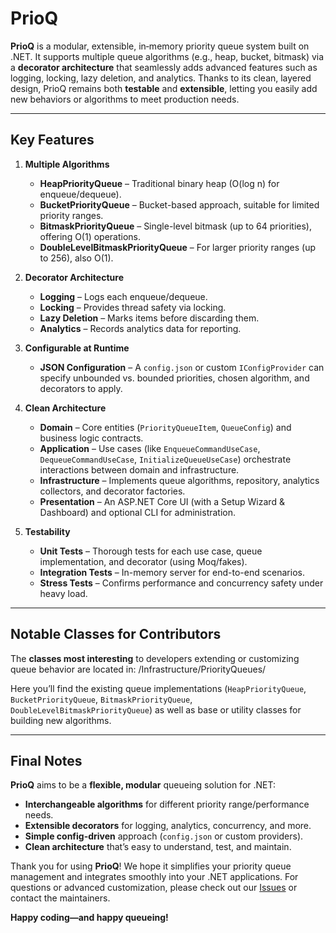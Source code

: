 # PrioQ

**PrioQ** is a modular, extensible, in‑memory priority queue system built on .NET. It supports multiple queue algorithms (e.g., heap, bucket, bitmask) via a **decorator architecture** that seamlessly adds advanced features such as logging, locking, lazy deletion, and analytics. Thanks to its clean, layered design, PrioQ remains both **testable** and **extensible**, letting you easily add new behaviors or algorithms to meet production needs.

---

## Key Features

1. **Multiple Algorithms**  
   - **HeapPriorityQueue** – Traditional binary heap (O(log n) for enqueue/dequeue).  
   - **BucketPriorityQueue** – Bucket-based approach, suitable for limited priority ranges.  
   - **BitmaskPriorityQueue** – Single-level bitmask (up to 64 priorities), offering O(1) operations.  
   - **DoubleLevelBitmaskPriorityQueue** – For larger priority ranges (up to 256), also O(1).

2. **Decorator Architecture**  
   - **Logging** – Logs each enqueue/dequeue.  
   - **Locking** – Provides thread safety via locking.  
   - **Lazy Deletion** – Marks items before discarding them.  
   - **Analytics** – Records analytics data for reporting.

3. **Configurable at Runtime**  
   - **JSON Configuration** – A `config.json` or custom `IConfigProvider` can specify unbounded vs. bounded priorities, chosen algorithm, and decorators to apply.

4. **Clean Architecture**  
   - **Domain** – Core entities (`PriorityQueueItem`, `QueueConfig`) and business logic contracts.  
   - **Application** – Use cases (like `EnqueueCommandUseCase`, `DequeueCommandUseCase`, `InitializeQueueUseCase`) orchestrate interactions between domain and infrastructure.  
   - **Infrastructure** – Implements queue algorithms, repository, analytics collectors, and decorator factories.  
   - **Presentation** – An ASP.NET Core UI (with a Setup Wizard & Dashboard) and optional CLI for administration.

5. **Testability**  
   - **Unit Tests** – Thorough tests for each use case, queue implementation, and decorator (using Moq/fakes).  
   - **Integration Tests** – In-memory server for end-to-end scenarios.  
   - **Stress Tests** – Confirms performance and concurrency safety under heavy load.

---

## Notable Classes for Contributors

The **classes most interesting** to developers extending or customizing queue behavior are located in: /Infrastructure/PriorityQueues/

Here you’ll find the existing queue implementations (`HeapPriorityQueue`, `BucketPriorityQueue`, `BitmaskPriorityQueue`, `DoubleLevelBitmaskPriorityQueue`) as well as base or utility classes for building new algorithms.

---

## Final Notes

**PrioQ** aims to be a **flexible, modular** queueing solution for .NET:

- **Interchangeable algorithms** for different priority range/performance needs.
- **Extensible decorators** for logging, analytics, concurrency, and more.
- **Simple config-driven** approach (`config.json` or custom providers).
- **Clean architecture** that’s easy to understand, test, and maintain.

Thank you for using **PrioQ**! We hope it simplifies your priority queue management and integrates smoothly into your .NET applications. For questions or advanced customization, please check out our [Issues](#) or contact the maintainers.

**Happy coding—and happy queueing!**

